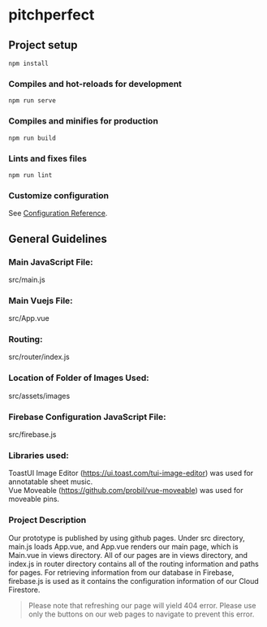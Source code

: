 # pitchperfect

## Project setup
```
npm install
```

### Compiles and hot-reloads for development
```
npm run serve
```

### Compiles and minifies for production
```
npm run build
```

### Lints and fixes files
```
npm run lint
```

### Customize configuration
See [Configuration Reference](https://cli.vuejs.org/config/).

## General Guidelines
### Main JavaScript File:
src/main.js 
### Main Vuejs File: 
src/App.vue
### Routing: 
src/router/index.js 
### Location of Folder of Images Used: 
src/assets/images
### Firebase Configuration JavaScript File: 
src/firebase.js 
### Libraries used:
ToastUI Image Editor (https://ui.toast.com/tui-image-editor) was used for annotatable sheet music.  
Vue Moveable (https://github.com/probil/vue-moveable) was used for moveable pins.
### Project Description
Our prototype is published by using github pages. Under src directory, main.js loads App.vue, and App.vue renders our main page, which is Main.vue in views directory. All of our pages are in views directory, and index.js in router directory contains all of the routing information and paths for pages. For retrieving information from our database in Firebase, firebase.js is used as it contains the configuration information of our Cloud Firestore. <br />

> Please note that refreshing our page will yield 404 error. Please use only the buttons on our web pages to navigate to prevent this error.
